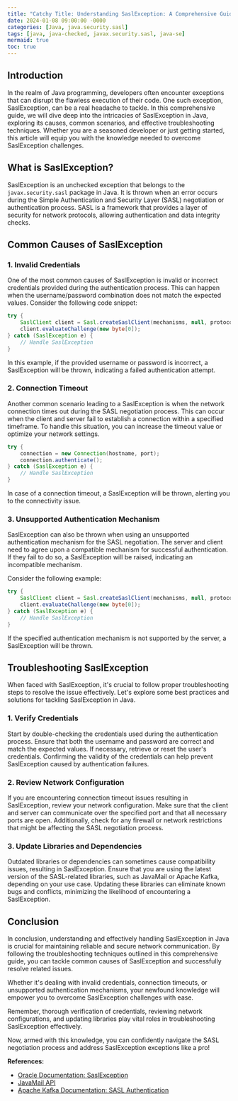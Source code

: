 ```yaml
---
title: "Catchy Title: Understanding SaslException: A Comprehensive Guide for Java Developers"
date: 2024-01-08 09:00:00 -0000
categories: [Java, java.security.sasl]
tags: [java, java-checked, javax.security.sasl, java-se]
mermaid: true
toc: true
---
```



## Introduction

In the realm of Java programming, developers often encounter exceptions that can disrupt the flawless execution of their code. One such exception, SaslException, can be a real headache to tackle. In this comprehensive guide, we will dive deep into the intricacies of SaslException in Java, exploring its causes, common scenarios, and effective troubleshooting techniques. Whether you are a seasoned developer or just getting started, this article will equip you with the knowledge needed to overcome SaslException challenges.

## What is SaslException?

SaslException is an unchecked exception that belongs to the `javax.security.sasl` package in Java. It is thrown when an error occurs during the Simple Authentication and Security Layer (SASL) negotiation or authentication process. SASL is a framework that provides a layer of security for network protocols, allowing authentication and data integrity checks.

## Common Causes of SaslException

### 1. Invalid Credentials

One of the most common causes of SaslException is invalid or incorrect credentials provided during the authentication process. This can happen when the username/password combination does not match the expected values. Consider the following code snippet:

```java
try {
    SaslClient client = Sasl.createSaslClient(mechanisms, null, protocol, serverName, props, callbackHandler);
    client.evaluateChallenge(new byte[0]);
} catch (SaslException e) {
    // Handle SaslException
}
```

In this example, if the provided username or password is incorrect, a SaslException will be thrown, indicating a failed authentication attempt.

### 2. Connection Timeout

Another common scenario leading to a SaslException is when the network connection times out during the SASL negotiation process. This can occur when the client and server fail to establish a connection within a specified timeframe. To handle this situation, you can increase the timeout value or optimize your network settings.

```java
try {
    connection = new Connection(hostname, port);
    connection.authenticate();
} catch (SaslException e) {
    // Handle SaslException
}
```

In case of a connection timeout, a SaslException will be thrown, alerting you to the connectivity issue.

### 3. Unsupported Authentication Mechanism

SaslException can also be thrown when using an unsupported authentication mechanism for the SASL negotiation. The server and client need to agree upon a compatible mechanism for successful authentication. If they fail to do so, a SaslException will be raised, indicating an incompatible mechanism.

Consider the following example:

```java
try {
    SaslClient client = Sasl.createSaslClient(mechanisms, null, protocol, serverName, props, callbackHandler);
    client.evaluateChallenge(new byte[0]);
} catch (SaslException e) {
    // Handle SaslException
}
```

If the specified authentication mechanism is not supported by the server, a SaslException will be thrown.

## Troubleshooting SaslException

When faced with SaslException, it's crucial to follow proper troubleshooting steps to resolve the issue effectively. Let's explore some best practices and solutions for tackling SaslException in Java.

### 1. Verify Credentials

Start by double-checking the credentials used during the authentication process. Ensure that both the username and password are correct and match the expected values. If necessary, retrieve or reset the user's credentials. Confirming the validity of the credentials can help prevent SaslException caused by authentication failures.

### 2. Review Network Configuration

If you are encountering connection timeout issues resulting in SaslException, review your network configuration. Make sure that the client and server can communicate over the specified port and that all necessary ports are open. Additionally, check for any firewall or network restrictions that might be affecting the SASL negotiation process.

### 3. Update Libraries and Dependencies

Outdated libraries or dependencies can sometimes cause compatibility issues, resulting in SaslException. Ensure that you are using the latest version of the SASL-related libraries, such as JavaMail or Apache Kafka, depending on your use case. Updating these libraries can eliminate known bugs and conflicts, minimizing the likelihood of encountering a SaslException.

## Conclusion

In conclusion, understanding and effectively handling SaslException in Java is crucial for maintaining reliable and secure network communication. By following the troubleshooting techniques outlined in this comprehensive guide, you can tackle common causes of SaslException and successfully resolve related issues.

Whether it's dealing with invalid credentials, connection timeouts, or unsupported authentication mechanisms, your newfound knowledge will empower you to overcome SaslException challenges with ease.

Remember, thorough verification of credentials, reviewing network configurations, and updating libraries play vital roles in troubleshooting SaslException effectively.

Now, armed with this knowledge, you can confidently navigate the SASL negotiation process and address SaslException exceptions like a pro!

**References:**

- [Oracle Documentation: SaslException](https://docs.oracle.com/en/java/javase/11/docs/api/javax/security/sasl/SaslException.html)
- [JavaMail API](https://javaee.github.io/javamail/)
- [Apache Kafka Documentation: SASL Authentication](https://kafka.apache.org/documentation/#security_sasl)